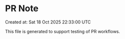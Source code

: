 # PR Note

Created at: Sat 18 Oct 2025 22:33:00 UTC

This file is generated to support testing of PR workflows.
